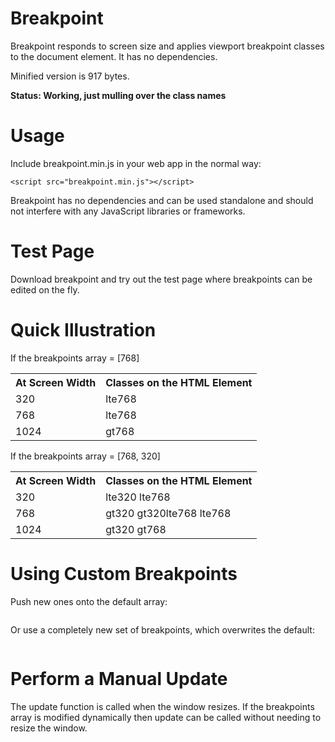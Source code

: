 # Breakpoint
Breakpoint responds to screen size and applies viewport breakpoint classes to the document element. It has no dependencies.

Minified version is 917 bytes.

__Status: Working, just mulling over the class names__

# Usage

Include breakpoint.min.js in your web app in the normal way:

```<script src="breakpoint.min.js"></script>```

Breakpoint has no dependencies and can be used standalone and should not interfere with any JavaScript libraries or frameworks.

# Test Page
Download breakpoint and try out the test page where breakpoints can be edited on the fly.

# Quick Illustration

If the breakpoints array = [768]

<table>
    <tr>
        <th>At Screen Width</th>
        <th>Classes on the HTML Element</th>
    </tr>
    <tr>
        <td>320</td>
        <td>lte768</td>
    </tr>
    <tr>
        <td>768</td>
        <td>lte768</td>
    </tr>
    <tr>
        <td>1024</td>
        <td>gt768</td>
    </tr>
</table>

If the breakpoints array = [768, 320]

<table>
    <tr>
        <th>At Screen Width</th>
        <th>Classes on the HTML Element</th>
    </tr>
    <tr>
        <td>320</td>
        <td>lte320 lte768</td>
    </tr>
    <tr>
        <td>768</td>
        <td>gt320 gt320lte768 lte768</td>
    </tr>
    <tr>
        <td>1024</td>
        <td>gt320 gt768</td>
    </tr>
</table>

# Using Custom Breakpoints

Push new ones onto the default array:

```window['https://github.com/davesmith/breakpoint'].push(456);
```

Or use a completely new set of breakpoints, which overwrites the default:

```window['https://github.com/davesmith/breakpoint'].breakpoints = [320, 768];
```

# Perform a Manual Update
The update function is called when the window resizes. If the breakpoints array
is modified dynamically then update can be called without needing to resize the window.

```window['https://github.com/davesmith/breakpoint'].update();
```

